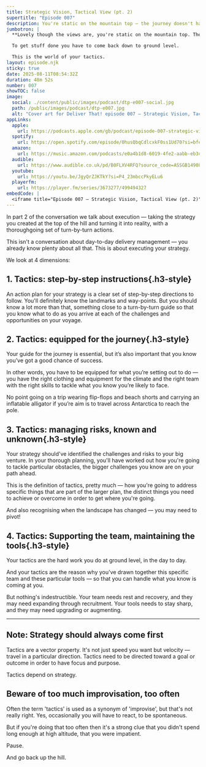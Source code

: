 ```yaml
---
title: Strategic Vision, Tactical View (pt. 2)
supertitle: "Episode 007"
description: You're static on the mountain top — the journey doesn't happen here. Tactics go on back down at ground level.
jumbotron: |
  **Lovely though the views are, you're static on the mountain top. The journey doesn't happen here.**

  To get stuff done you have to come back down to ground level.

  This is the world of your tactics.
layout: episode.njk
sticky: true
date: 2025-08-11T08:54:32Z
duration: 48m 52s
number: 007
showTOC: false
image:
  social: ./content/public/images/podcast/dtp-e007-social.jpg
  path: /public/images/podcast/dtp-e007.jpg
  alt: "Cover art for Deliver That! episode 007 — Strategic Vision, Tactical View (pt. 2)"
appLinks:
  apple:
    url: https://podcasts.apple.com/gb/podcast/episode-007-strategic-vision-tactical-view-pt-2/id1822252579?i=1000721476925
  spotify:
    url: https://open.spotify.com/episode/0husQbqCdlcxkF0ss1Ud70?si=bfe0b7ceac6c4483
  amazon:
    url: https://music.amazon.com/podcasts/e0a4b1d8-6019-4fe2-aabb-eb3c2635c21c/episodes/6c0fab3d-99e9-477b-811e-e78688559714/deliver-that-episode-007-%E2%80%94-strategic-vision-tactical-view-pt-2
  audible:
    url: https://www.audible.co.uk/pd/B0FLXV4RFQ?source_code=ASSGB149080119000H&share_location=pdp
  youtube:
    url: https://youtu.be/JgyQrZJKTkY?si=P4_23mbccPkyELu6
  playerfm:
    url: https://player.fm/series/3673277/499494327
embedCode: |
  <iframe title="Episode 007 — Strategic Vision, Tactical View (pt. 2)" allowtransparency="true" height="150" width="100%" style="border: none; min-width: min(100%, 430px);height:150px;" scrolling="no" data-name="pb-iframe-player" src="https://www.podbean.com/player-v2/?i=kdk2x-1922f6c-pb&from=pb6admin&share=1&download=1&rtl=0&fonts=Arial&skin=1&font-color=auto&logo_link=episode_page&btn-skin=654771" loading="lazy"></iframe>
---
```


In part 2 of the conversation we talk about execution — taking the strategy you created at the top of the hill and turning it into reality, with a thoroughgoing set of turn-by-turn actions.

This isn't a conversation about day-to-day delivery management — you already know plenty about all that. This is about executing your strategy.

We look at 4 dimensions:

## 1. Tactics: step-by-step instructions{.h3-style}

An action plan for your strategy is a clear set of step-by-step directions to follow. You'll definitely know the landmarks and way-points. But you should know a lot more than that, something close to a turn-by-turn guide so that you know what to do as you arrive at each of the challenges and opportunities on your voyage.

## 2. Tactics: equipped for the journey{.h3-style}

Your guide for the journey is essential, but it’s also important that you know you’ve got a good chance of success.

In other words, you have to be equipped for what you’re setting out to do — you have the right clothing and equipment for the climate and the right team with the right skills to tackle what you know you’re likely to face.

No point going on a trip wearing flip-flops and beach shorts and carrying an inflatable alligator if you’re aim is to travel across Antarctica to reach the pole.

## 3. Tactics: managing risks, known and unknown{.h3-style}

Your strategy should've identified the challenges and risks to your big venture. In your thorough planning, you'll have worked out how you're going to tackle particular obstacles, the bigger challenges you know are on your path ahead.

This is the definition of tactics, pretty much — how you're going to address specific things that are part of the larger plan, the distinct things you need to achieve or overcome in order to get where you're going.

And also recognising when the landscape has changed — you may need to pivot!

## 4. Tactics: Supporting the team, maintaining the tools{.h3-style}

Your tactics are the hard work you do at ground level, in the day to day.

And your tactics are the reason why you've drawn together this specific team and these particular tools — so that you can handle what you know is coming at you.

But nothing's indestructible. Your team needs rest and recovery, and they may need expanding through recruitment. Your tools needs to stay sharp, and they may need upgrading or augmenting.

---

## Note: Strategy should always come first

Tactics are a vector property. It's not just speed you want but velocity — travel in a particular direction. Tactics need to be directed toward a goal or outcome in order to have focus and purpose.

Tactics depend on strategy.

## Beware of too much improvisation, too often

Often the term 'tactics' is used as a synonym of 'improvise', but that's not really right. Yes, occasionally you will have to react, to be spontaneous.

But if you're doing that too often then it's a strong clue that you didn't spend long enough at high altitude, that you were impatient.

Pause.

And go back up the hill.
